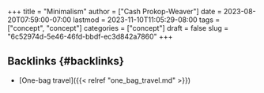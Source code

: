 +++
title = "Minimalism"
author = ["Cash Prokop-Weaver"]
date = 2023-08-20T07:59:00-07:00
lastmod = 2023-11-10T11:05:29-08:00
tags = ["concept", "concept"]
categories = ["concept"]
draft = false
slug = "6c52974d-5e46-46fd-bbdf-ec3d842a7860"
+++

## Backlinks {#backlinks}

-   [One-bag travel]({{< relref "one_bag_travel.md" >}})
